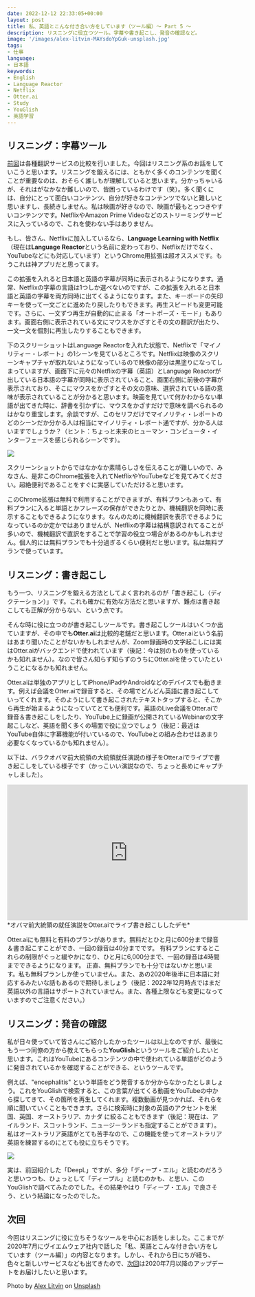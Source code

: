 ```yaml
---
date: 2022-12-12 22:33:05+00:00
layout: post
title: 私、英語とこんな付き合い方をしています（ツール編）〜 Part 5 〜
description: リスニングに役立つツール。字幕や書き起こし、発音の確認など。
image: '/images/alex-litvin-MAYsdoYpGuk-unsplash.jpg'
tags:
- 仕事
language:
- 日本語
keywords:
- English
- Language Reactor
- Netflix
- Otter.ai
- Study
- YouGlish
- 英語学習
---
```


## リスニング：字幕ツール


[前回](https://blog.shin.do/2022/12/how-i-work-with-english-with-tools-part4/)は各種翻訳サービスの比較を行いました。今回はリスニング系のお話をしていこうと思います。リスニングを鍛えるには、ともかく多くのコンテンツを聞くことが重要なのは、おそらく誰しもが理解していると思います。分かっちゃいるが、それはがなかなか難しいので、皆困っているわけです（笑）。多く聞くには、自分にとって面白いコンテンツ、自分が好きなコンテンツでないと難しいと思いますし、長続きしません。私は映画が好きなので、映画が最もとっつきやすいコンテンツです。NetflixやAmazon Prime Videoなどのストリーミングサービスに入っているので、これを使わない手はありません。

もし、皆さん、Netflixに加入しているなら、**Language Learning with Netflix**（現在は**Language Reactor**という名前に変わっており、Netflixだけでなく、YouTubeなどにも対応しています）というChrome用拡張は超オススメです。もうこれは神アプリだと思ってます。

この拡張を入れると日本語と英語の字幕が同時に表示されるようになります。通常、Netflixの字幕の言語は1つしか選べないのですが、この拡張を入れると日本語と英語の字幕を両方同時に出てくるようになります。また、キーボードの矢印キーを使って一文ごとに進めたり戻したりもできます。再生スピードも変更可能です。さらに、一文ずつ再生が自動的に止まる「オートポーズ・モード」もあります。画面右側に表示されている文にマウスをかざすとその文の翻訳が出たり、一文一文を個別に再生したりすることもできます。

下のスクリーショットはLanguage Reactorを入れた状態で、Netflixで「マイノリティー・レポート」の1シーンを見ているところです。Netflixは映像のスクリーンキャプチャが取れないようになっているので映像の部分は黒塗りになってしまっていますが、画面下に元々のNetflixの字幕（英語）とLanguage Reactorが出している日本語の字幕が同時に表示されていること、画面右側に前後の字幕が表示されており、そこにマウスをかざすとその文の意味、選択されている語の意味が表示されていることが分かると思います。映画を見ていて何かわからない単語が出てきた時に、辞書を引かずに、マウスをかざすだけで意味を調べられるのはかなり重宝します。余談ですが、このセリフだけでマイノリティ・レポートのどのシーンだか分かる人は相当にマイノリティ・レポート通ですが、分かる人はいますでしょうか？（ヒント：ちょっと未来のヒューマン・コンピュータ・インターフェースを感じられるシーンです）。

![]({{site.baseurl}}/images/Language-Reactor-Demo-1024x506.png)

スクリーンショットからではなかなか素晴らしさを伝えることが難しいので、みなさん、是非このChrome拡張を入れてNetflixやYouTubeなどを見てみてください。超絶便利であることをすぐに実感していただけると思います。

このChrome拡張は無料で利用することができますが、有料プランもあって、有料プランに入ると単語とかフレーズの保存ができたりとか、機械翻訳を同時に表示することもできるようになります。なんのために機械翻訳を表示できるようになっているのか定かではありませんが、Netflixの字幕は結構意訳されてることが多いので、機械翻訳で直訳をすることで学習の役立つ場合があるのかもしれません。個人的には無料プランでも十分過ぎるくらい便利だと思います。私は無料プランで使っています。


## リスニング：書き起こし


もう一つ、リスニングを鍛える方法としてよく言われるのが「書き起こし（ディクテーション）」です。これも確かに有効な方法だと思いますが、難点は書き起こしても正解が分からない、という点です。

そんな時に役に立つのが書き起こしツールです。書き起こしツールはいくつか出ていますが、その中でも**Otter.ai**は比較的老舗だと思います。Otter.aiという名前はあまり聞いたことがないかもしれませんが、Zoom録画時の文字起こしには実はOtter.aiがバックエンドで使われています（後記：今は別のものを使っているかも知れません）。なので皆さん知らず知らずのうちにOtter.aiを使っていたということになるかも知れません。

Otter.aiは単独のアプリとしてiPhone/iPadやAndroidなどのデバイスでも動きます。例えば会議をOtter.aiで録音すると、その場でどんどん英語に書き起こしていってくれます。そのようにして書き起こされたテキストタップすると、そこから再生が始まるようになっていてとても便利です。英語のLive会議をOtter.aiで録音＆書き起こしをしたり、YouTube上に録画が公開されているWebinarの文字起こしなど、英語を聞く多くの場面で役に立つでしょう（後記：最近はYouTube自体に字幕機能が付いているので、YouTubeとの組み合わせはあまり必要なくなっているかも知れません）。

以下は、バラクオバマ前大統領の大統領就任演説の様子をOtter.aiでライブで書き起こしをしている様子です（かっこいい演説なので、ちょっと長めにキャプチャしました）。


<iframe width="560" height="315" src="https://www.youtube.com/embed/DC4K9d0Qx4E" title="YouTube video player" frameborder="0" allow="accelerometer; autoplay; clipboard-write; encrypted-media; gyroscope; picture-in-picture; web-share" allowfullscreen></iframe>
*オバマ前大統領の就任演説をOtter.aiでライブ書き起こししたデモ*

Otter.aiにも無料と有料のプランがあります。無料だとひと月に600分まで録音＆書き起こすことができ、一回の録音は40分までです。 有料プランにするとこれらの制限がぐっと緩やかになり、ひと月に6,000分まで、一回の録音は4時間までできるようになります。 正直、無料プランでも十分ではないかと思います。私も無料プランしか使っていません。また、あの2020年後半に日本語に対応するみたいな話もあるので期待しましょう（後記：2022年12月時点ではまだ英語以外の言語はサポートされていません。また、各種上限なども変更になっていますのでご注意ください。）


## リスニング：発音の確認


私が日々使っていて皆さんにご紹介したかったツールは以上なのですが、最後にもう一つ同僚の方から教えてもらった**YouGlish**というツールをご紹介したいと思います。これはYouTubeにあるコンテンツの中で使われている単語がどのように発音されているかを確認することができる、というツールです。

例えば、"encephalitis" という単語をどう発音するか分からなかったとしましょう。これをYouGlishで検索すると、この言葉が出てくる動画をYouTubeの中から探してきて、その箇所を再生してくれます。複数動画が見つかれば、それらを順に聞いていくこともできます。さらに検索時に対象の英語のアクセントを米国、英国、オーストラリア、カナダ に絞ることもできます（後記：現在は、アイルランド、スコットランド、ニュージーランドも指定することができます）。私はオーストラリア英語がとても苦手なので、この機能を使ってオーストラリア英語を練習するのにとても役に立ちそうです。

![]({{site.baseurl}}/images/YouGlish-Demo-1024x926.png)

実は、前回紹介した「DeepL」ですが、多分「ディープ・エル」と読むのだろうと思いつつも、ひょっとして「ディープル」と読むのかも、と思い、このYouGlishで調べてみたのでした。その結果やはり「ディープ・エル」で良さそう、という結論になったのでした。


## 次回


今回はリスニングに役に立ちそうなツールを中心にお話をしました。ここまでが2020年7月にヴイエムウェア社内で話した「私、英語とこんな付き合い方をしています（ツール編）」の内容となります。しかし、それから日にちが経ち、色々と新しいサービスなども出てきたので、[次回](https://blog.shin.do/2022/12/how-i-work-with-english-with-tools-part6/)は2020年7月以降のアップデートをお届けしたいと思います。

Photo by [Alex Litvin](https://unsplash.com/@alexlitvin?utm_source=unsplash&utm_medium=referral&utm_content=creditCopyText) on [Unsplash](https://unsplash.com/s/photos/movie?utm_source=unsplash&utm_medium=referral&utm_content=creditCopyText)
